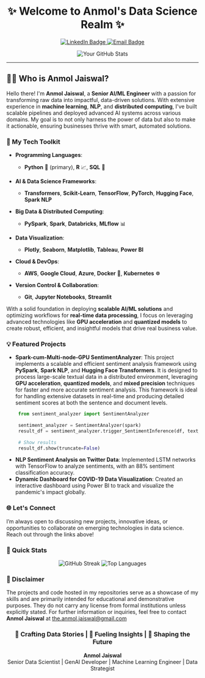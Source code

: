 
<h1 align="center">✨ Welcome to Anmol's Data Science Realm ✨</h1>

<p align="center">
    <a href="https://www.linkedin.com/in/anmol-8756772501/">
        <img src="https://img.shields.io/badge/LinkedIn-blue.svg?style=flat-square&logo=linkedin&labelColor=blue" alt="LinkedIn Badge"/>
    </a>
    <a href="mailto:the.anmol.jaiswal@gmail.com">
        <img src="https://img.shields.io/badge/Email-D14836?style=flat-square&logo=gmail&logoColor=white" alt="Email Badge"/>
    </a>
</p>

<p align="center">
    <img src="https://github-readme-stats.vercel.app/api?username=anmolg1997&show_icons=true&theme=radical" alt="Your GitHub Stats"/>
</p>

---

## 👨‍💻 Who is Anmol Jaiswal?

Hello there! I'm **Anmol Jaiswal**, a **Senior AI/ML Engineer** with a passion for transforming raw data into impactful, data-driven solutions. With extensive experience in **machine learning**, **NLP**, and **distributed computing**, I've built scalable pipelines and deployed advanced AI systems across various domains. My goal is to not only harness the power of data but also to make it actionable, ensuring businesses thrive with smart, automated solutions.

### 🔧 My Tech Toolkit

- **Programming Languages**: 
  - **Python** 🐍 (primary), **R** 📈, **SQL** 💾
  
- **AI & Data Science Frameworks**:
  - **Transformers**, **Scikit-Learn**, **TensorFlow**, **PyTorch**, **Hugging Face**, **Spark NLP**
  
- **Big Data & Distributed Computing**:
  - **PySpark**, **Spark**, **Databricks**, **MLflow** 📊

- **Data Visualization**:
  - **Plotly**, **Seaborn**, **Matplotlib**, **Tableau**, **Power BI**
  
- **Cloud & DevOps**:
  - **AWS**, **Google Cloud**, **Azure**, **Docker** 🐳, **Kubernetes** ☸️

- **Version Control & Collaboration**:
  - **Git**, **Jupyter Notebooks**, **Streamlit**

With a solid foundation in deploying **scalable AI/ML solutions** and optimizing workflows for **real-time data processing**, I focus on leveraging advanced technologies like **GPU acceleration** and **quantized models** to create robust, efficient, and insightful models that drive real business value.

### 💡 Featured Projects

- **Spark-cum-Multi-node-GPU SentimentAnalyzer**: This project implements a scalable and efficient sentiment analysis framework using **PySpark**, **Spark NLP**, and **Hugging Face Transformers**. It is designed to process large-scale textual data in a distributed environment, leveraging **GPU acceleration**, **quantized models**, and **mixed precision** techniques for faster and more accurate sentiment analysis. This framework is ideal for handling extensive datasets in real-time and producing detailed sentiment scores at both the sentence and document levels.
  ```python
   from sentiment_analyzer import SentimentAnalyzer
   
   sentiment_analyzer = SentimentAnalyzer(spark)
   result_df = sentiment_analyzer.trigger_SentimentInference(df, text_column="text", sentParse=True)
   
   # Show results
   result_df.show(truncate=False)
  ```
- **NLP Sentiment Analysis on Twitter Data**: Implemented LSTM networks with TensorFlow to analyze sentiments, with an 88% sentiment classification accuracy.
- **Dynamic Dashboard for COVID-19 Data Visualization**: Created an interactive dashboard using Power BI to track and visualize the pandemic's impact globally.

### 🌐 Let's Connect

I’m always open to discussing new projects, innovative ideas, or opportunities to collaborate on emerging technologies in data science. Reach out through the links above!

### 🚀 Quick Stats

<p align="center">
    <img src="https://github-readme-streak-stats.herokuapp.com/?user=anmolg1997&theme=dark" alt="GitHub Streak"/>
    <img src="https://github-readme-stats.vercel.app/api/top-langs/?username=anmolg1997&layout=compact&theme=vision-friendly-dark" alt="Top Languages"/>
</p>

### 📜 Disclaimer

The projects and code hosted in my repositories serve as a showcase of my skills and are primarily intended for educational and demonstrative purposes. They do not carry any license from formal institutions unless explicitly stated.
For further information or inquiries, feel free to contact **Anmol Jaiswal** at the.anmol.jaiswal@gmail.com

<h3 align="center">💼 Crafting Data Stories | 🚀 Fueling Insights | 🌟 Shaping the Future</h3>

<p align="center">
    <b>Anmol Jaiswal</b><br>
    Senior Data Scientist | GenAI Developer | Machine Learning Engineer | Data Strategist
</p>
